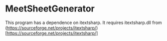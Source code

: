# MeetSheetGenerator
This program has a dependence on itextsharp. It requires itextsharp.dll from (https://sourceforge.net/projects/itextsharp/)[https://sourceforge.net/projects/itextsharp/]